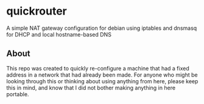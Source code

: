 # quickrouter
A simple NAT gateway configuration for debian using iptables and dnsmasq for DHCP and local hostname-based DNS

## About
This repo was created to quickly re-configure a machine that had a fixed address in a network that had already been made.  For anyone who might be looking through this or thinking about using anything from here, please keep this in mind, and know that I did not bother making anything in here portable.  
